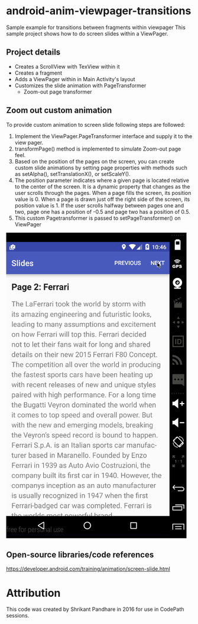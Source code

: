 # android-anim-viewpager-transitions
Sample example for transitions between fragments within viewpager
This sample project shows how to do screen slides within a ViewPager.

## Project details
* Creates a ScrollView with TexView within it
* Creates a fragment
* Adds a ViewPager within in Main Activity's layout
* Customizes the slide animation with PageTransformer
	* Zoom-out page transformer

## Zoom out custom animation
To provide custom animation to screen slide following steps are followed:

1. Implement the ViewPager.PageTransformer interface and supply it to the view pager. 
2. transformPage() method is implemented to simulate Zoom-out page feel.
3. Based on the position of the pages on the screen, you can create custom slide animations by setting page properties with methods such as setAlpha(), setTranslationX(), or setScaleY().
4. The position parameter indicates where a given page is located relative to the center of the screen. It is a dynamic property that changes as the user scrolls through the pages. When a page fills the screen, its position value is 0. When a page is drawn just off the right side of the screen, its position value is 1. If the user scrolls halfway between pages one and two, page one has a position of -0.5 and page two has a position of 0.5. 
5. This custom Pagetransformer is passed to setPageTransformer() on ViewPager

![Alt text](viewpager-slides.gif?raw=true "Video Walkthrough")

## Open-source libraries/code references
https://developer.android.com/training/animation/screen-slide.html

# Attribution
This code was created by Shrikant Pandhare in 2016 for use in CodePath sessions.

